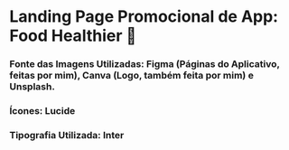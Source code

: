 # Landing Page Promocional de App: Food Healthier 🍏
### Fonte das Imagens Utilizadas: Figma (Páginas do Aplicativo, feitas por mim), Canva (Logo, também feita por mim) e Unsplash.
### Ícones: Lucide
### Tipografia Utilizada: Inter 


